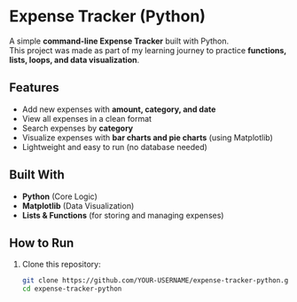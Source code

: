 #  Expense Tracker (Python)

A simple **command-line Expense Tracker** built with Python.  
This project was made as part of my learning journey to practice **functions, lists, loops, and data visualization**.  

##  Features
-  Add new expenses with **amount, category, and date**  
-  View all expenses in a clean format  
-  Search expenses by **category**  
-  Visualize expenses with **bar charts and pie charts** (using Matplotlib)  
-  Lightweight and easy to run (no database needed)  

## Built With
- **Python** (Core Logic)  
- **Matplotlib** (Data Visualization)  
- **Lists & Functions** (for storing and managing expenses)  

##  How to Run
1. Clone this repository:
   ```bash
   git clone https://github.com/YOUR-USERNAME/expense-tracker-python.git
   cd expense-tracker-python
